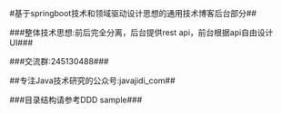 #基于springboot技术和领域驱动设计思想的通用技术博客后台部分##


###整体技术思想:前后完全分离，后台提供rest api，前台根据api自由设计UI###



###交流群:245130488###


##专注Java技术研究的公众号:javajidi_com##

###目录结构请参考DDD sample###


